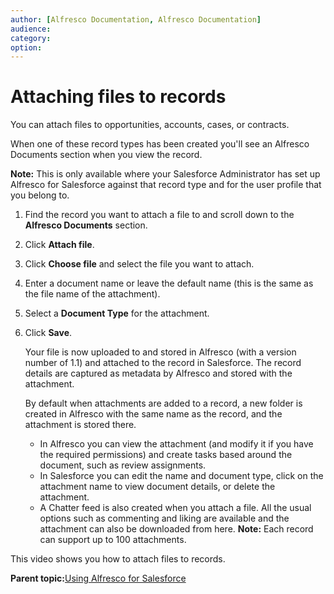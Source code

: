 ```yaml
---
author: [Alfresco Documentation, Alfresco Documentation]
audience: 
category: 
option: 
---
```


# Attaching files to records

You can attach files to opportunities, accounts, cases, or contracts.

When one of these record types has been created you'll see an Alfresco Documents section when you view the record.

**Note:** This is only available where your Salesforce Administrator has set up Alfresco for Salesforce against that record type and for the user profile that you belong to.

1.  Find the record you want to attach a file to and scroll down to the **Alfresco Documents** section.

2.  Click **Attach file**.

3.  Click **Choose file** and select the file you want to attach.

4.  Enter a document name or leave the default name \(this is the same as the file name of the attachment\).

5.  Select a **Document Type** for the attachment.

6.  Click **Save**.

    Your file is now uploaded to and stored in Alfresco \(with a version number of 1.1\) and attached to the record in Salesforce. The record details are captured as metadata by Alfresco and stored with the attachment.

    By default when attachments are added to a record, a new folder is created in Alfresco with the same name as the record, and the attachment is stored there.

    -   In Alfresco you can view the attachment \(and modify it if you have the required permissions\) and create tasks based around the document, such as review assignments.
    -   In Salesforce you can edit the name and document type, click on the attachment name to view document details, or delete the attachment.
    -   A Chatter feed is also created when you attach a file. All the usual options such as commenting and liking are available and the attachment can also be downloaded from here.
    **Note:** Each record can support up to 100 attachments.


This video shows you how to attach files to records.

  

**Parent topic:**[Using Alfresco for Salesforce](../concepts/salesforce_using.md)

